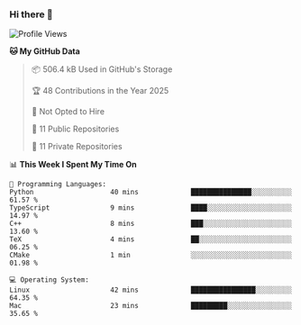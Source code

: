 ### Hi there 👋

<!--
**huayuan4396/huayuan4396** is a ✨ _special_ ✨ repository because its `README.md` (this file) appears on your GitHub profile.

Here are some ideas to get you started:

- 🔭 I’m currently working on ...
- 🌱 I’m currently learning ...
- 👯 I’m looking to collaborate on ...
- 🤔 I’m looking for help with ...
- 💬 Ask me about ...
- 📫 How to reach me: ...
- 😄 Pronouns: ...
- ⚡ Fun fact: ...
-->

<!--START_SECTION:waka-->
![Profile Views](http://img.shields.io/badge/Profile%20Views-6-blue)

**🐱 My GitHub Data** 

> 📦 506.4 kB Used in GitHub's Storage 
 > 
> 🏆 48 Contributions in the Year 2025
 > 
> 🚫 Not Opted to Hire
 > 
> 📜 11 Public Repositories 
 > 
> 🔑 11 Private Repositories 
 > 
📊 **This Week I Spent My Time On** 

```text
💬 Programming Languages: 
Python                   40 mins             ███████████████░░░░░░░░░░   61.57 % 
TypeScript               9 mins              ████░░░░░░░░░░░░░░░░░░░░░   14.97 % 
C++                      8 mins              ███░░░░░░░░░░░░░░░░░░░░░░   13.60 % 
TeX                      4 mins              ██░░░░░░░░░░░░░░░░░░░░░░░   06.25 % 
CMake                    1 min               ░░░░░░░░░░░░░░░░░░░░░░░░░   01.98 % 

💻 Operating System: 
Linux                    42 mins             ████████████████░░░░░░░░░   64.35 % 
Mac                      23 mins             █████████░░░░░░░░░░░░░░░░   35.65 % 
```


<!--END_SECTION:waka-->

